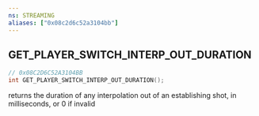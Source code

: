 ```yaml
---
ns: STREAMING
aliases: ["0x08c2d6c52a3104bb"]
---
```

## GET_PLAYER_SWITCH_INTERP_OUT_DURATION

```c
// 0x08C2D6C52A3104BB
int GET_PLAYER_SWITCH_INTERP_OUT_DURATION();
```

returns the duration of any interpolation out of an establishing shot, in milliseconds, or 0 if invalid


